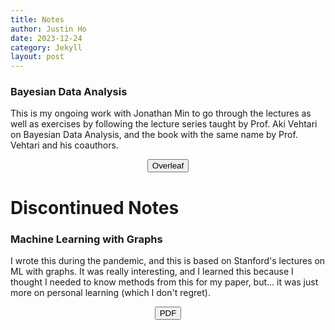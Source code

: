 ```yaml
---
title: Notes
author: Justin Ho
date: 2023-12-24
category: Jekyll
layout: post
---
```


### Bayesian Data Analysis

This is my ongoing work with Jonathan Min to go through the lectures as well as exercises by following the lecture series taught by Prof. Aki Vehtari on Bayesian Data Analysis, and the book with the same name by Prof. Vehtari and his coauthors.

<div style="text-align: center">
<a href = "https://www.overleaf.com/read/xsvznyjgqdgx#8fe54c" target="_blank" rel="noopener noreferrer">
<button class="button-23"> <i class="fa fa-leaf"></i> Overleaf
</button> 
</a>
</div>

# Discontinued Notes

### Machine Learning with Graphs

I wrote this during the pandemic, and this is based on Stanford's lectures on ML with graphs. It was really interesting, and I learned this because I thought I needed to know methods from this for my paper, but... it was just more on personal learning (which I don't regret). 

<div style="text-align: center">
<a href = "https://www.overleaf.com/read/xsvznyjgqdgx#8fe54c" target="_blank" rel="noopener noreferrer">
<button class="button-23"> <i class="fa fa-pdf"></i> PDF
</button> 
</a>
</div>
